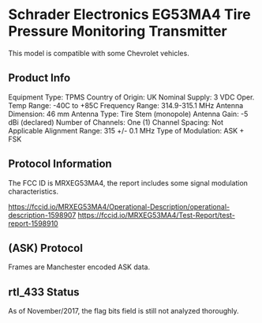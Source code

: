Schrader Electronics EG53MA4 Tire Pressure Monitoring Transmitter
=================================================================

This model is compatible with some Chevrolet vehicles.

Product Info
------------

Equipment Type: TPMS               Country of Origin: UK
Nominal Supply: 3 VDC              Oper. Temp Range: -40C to +85C
Frequency Range: 314.9-315.1 MHz   Antenna Dimension: 46 mm
Antenna Type: Tire Stem (monopole) Antenna Gain: -5 dBi (declared)
Number of Channels: One (1)        Channel Spacing: Not Applicable
Alignment Range: 315 +/- 0.1 MHz   Type of Modulation: ASK + FSK

Protocol Information
--------------------

The FCC ID is MRXEG53MA4, the report includes some signal modulation 
characteristics.

https://fccid.io/MRXEG53MA4/Operational-Description/operational-description-1598907
https://fccid.io/MRXEG53MA4/Test-Report/test-report-1598910

(ASK) Protocol
--------------

Frames are Manchester encoded ASK data.

rtl_433 Status
--------------

As of November/2017, the flag bits field is still not analyzed thoroughly.
